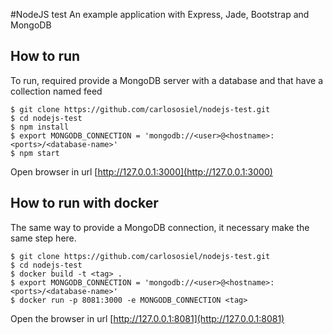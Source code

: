 #NodeJS test
An example application with Express, Jade, Bootstrap and MongoDB

How to run
----------

To run, required provide a MongoDB server with a database and that have a collection named feed
```
$ git clone https://github.com/carlososiel/nodejs-test.git
$ cd nodejs-test
$ npm install
$ export MONGODB_CONNECTION = 'mongodb://<user>@<hostname>:<ports>/<database-name>'
$ npm start
```
Open browser in url [http://127.0.0.1:3000](http://127.0.0.1:3000)

How to run with docker
----------------------
The same way to provide a MongoDB connection, it necessary make the same step here.

```
$ git clone https://github.com/carlososiel/nodejs-test.git
$ cd nodejs-test
$ docker build -t <tag> .
$ export MONGODB_CONNECTION = 'mongodb://<user>@<hostname>:<ports>/<database-name>'
$ docker run -p 8081:3000 -e MONGODB_CONNECTION <tag>
```

Open the browser in url [http://127.0.0.1:8081](http://127.0.0.1:8081)
